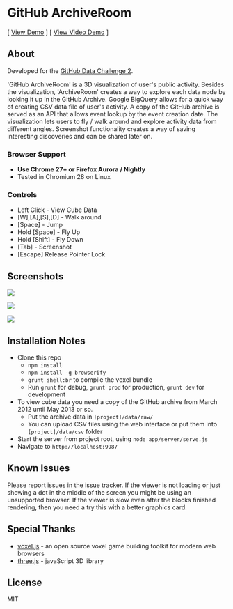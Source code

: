 # GitHub ArchiveRoom

[ [View Demo](http://archiveroom.vf.io/) ]
[ [View Video Demo](https://www.youtube.com/watch?v=G6CzzCu6wXs "ArchiveRoom Video Demo") ]

## About

Developed for the [GitHub Data Challenge 2](https://github.com/blog/1450-the-github-data-challenge-ii).

'GitHub ArchiveRoom' is a 3D visualization of user's public activity.
Besides the visualization, 'ArchiveRoom' creates a way to explore each data node by looking it up in the GitHub Archive.
Google BigQuery allows for a quick way of creating CSV data file of user's activity. A copy of the GitHub archive
is served as an API that allows event lookup by the event creation date.
The visualization lets users to fly / walk around and explore activity data from different angles.
Screenshot functionality creates a way of saving interesting discoveries and can be shared later on.


### Browser Support

* __Use Chrome 27+ or Firefox Aurora / Nightly__
* Tested in Chromium 28 on Linux

### Controls
* Left Click - View Cube Data
* [W],[A],[S],[D] - Walk around
* [Space] - Jump
* Hold [Space] - Fly Up
* Hold [Shift] - Fly Down
* [Tab] - Screenshot
* [Escape] Release Pointer Lock

## Screenshots

![](http://v14d.com/u/gar1.png)

![](http://v14d.com/u/gar2.png)

![](http://v14d.com/u/gar3.png)

## Installation Notes

* Clone this repo
  * `npm install`
  * `npm install -g browserify`
  * `grunt shell:br` to compile the voxel bundle
  * Run `grunt` for debug, `grunt prod` for production, `grunt dev` for development
* To view cube data you need a copy of the GitHub archive from March 2012 until May 2013 or so.
  * Put the archive data in `[project]/data/raw/`
  * You can upload CSV files using the web interface or put them into `[project]/data/csv` folder
* Start the server from project root, using `node app/server/serve.js`
* Navigate to `http://localhost:9987`

## Known Issues

Please report issues in the issue tracker.
If the viewer is not loading or just showing a dot in the middle of the screen you
might be using an unsupported browser. If the viewer is slow even after the blocks finished rendering, then
you need a try this with a better graphics card.

## Special Thanks

* [voxel.js](http://voxeljs.com/) - an open source voxel game building toolkit for modern web browsers
* [three.js](http://threejs.org/) - javaScript 3D library

## License

MIT
